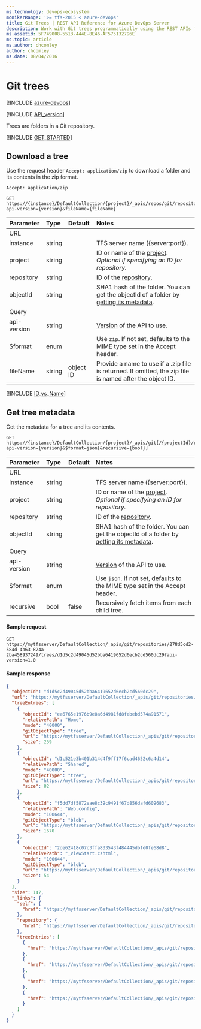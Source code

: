 ```yaml
---
ms.technology: devops-ecosystem
monikerRange: '>= tfs-2015 < azure-devops'
title: Git Trees | REST API Reference for Azure DevOps Server
description: Work with Git trees programmatically using the REST APIs for Azure DevOps Server.
ms.assetid: 5F749008-5513-444E-8E46-AF575132796E
ms.topic: article
ms.author: chcomley
author: chcomley
ms.date: 08/04/2016
---
```


# Git trees

[!INCLUDE [azure-devops](../_data/azure-devops-message.md)]

[!INCLUDE [API_version](../_data/version.md)]

Trees are folders in a Git repository.

[!INCLUDE [GET_STARTED](../_data/get-started.md)]

## Download a tree

Use the request header `Accept: application/zip` to download a folder and its contents in the zip format.

```http
Accept: application/zip
```
```no-highlight
GET https://{instance}/DefaultCollection/{project}/_apis/repos/git/repositories/{repository}/trees/{objectId}?api-version={version}&fileName={fileName}
```

| Parameter  | Type   | Default   | Notes
|:-----------|:-------|:----------|:-----------------------------------------------------------------------------------------------------------------------------------------
| URL
| instance   | string |           | TFS server name ({server:port}).
| project    | string |           | ID or name of the [project](../tfs/projects.md). *Optional if specifying an ID for repository.*
| repository | string |           | ID of the [repository](./repositories.md).
| objectId   | string |           | SHA1 hash of the folder. You can get the objectId of a folder by [getting its metadata](./items.md#afolder).
| Query
| api-version| string |           | [Version](../../concepts/rest-api-versioning.md) of the API to use.
| $format    | enum   |           | Use ```zip```. If not set, defaults to the MIME type set in the Accept header.
| fileName   | string | object ID | Provide a name to use if a .zip file is returned. If omitted, the zip file is named after the object ID.

[!INCLUDE [ID_vs_Name](_data/id_or_name.md)]

## Get tree metadata

Get the metadata for a tree and its contents.

```no-highlight
GET https://{instance}/DefaultCollection/{project}/_apis/git[/{projectId}/repositories/{repository}/trees/{objectId}?api-version={version}&$format=json[&recursive={bool}]
```

| Parameter  | Type   | Default   | Notes
|:-----------|:-------|:----------|:----------------------------------------------------------------------------------------------------------------------------------------
| URL
| instance   | string |           | TFS server name ({server:port}).
| project    | string |           | ID or name of the [project](../tfs/projects.md). *Optional if specifying an ID for repository.*
| repository | string |           | ID of the [repository](./repositories.md).
| objectId   | string |           | SHA1 hash of the folder. You can get the objectId of a folder by [getting its metadata](./items.md#afolder).
| Query
| api-version| string |           | [Version](../../concepts/rest-api-versioning.md) of the API to use.
| $format    | enum   |           | Use ```json```. If not set, defaults to the MIME type set in the Accept header.
| recursive  | bool   | false     | Recursively fetch items from each child tree.

#### Sample request

```
GET https://mytfsserver/DefaultCollection/_apis/git/repositories/278d5cd2-584d-4b63-824a-2ba458937249/trees/d1d5c2d49045d52bba6419652d6ecb2cd560dc29?api-version=1.0
```

#### Sample response

```json
{
  "objectId": "d1d5c2d49045d52bba6419652d6ecb2cd560dc29",
  "url": "https://mytfsserver/DefaultCollection/_apis/git/repositories/278d5cd2-584d-4b63-824a-2ba458937249/trees/d1d5c2d49045d52bba6419652d6ecb2cd560dc29",
  "treeEntries": [
    {
      "objectId": "ea6765e1976b9e8a6d4981fd8febebd574a91571",
      "relativePath": "Home",
      "mode": "40000",
      "gitObjectType": "tree",
      "url": "https://mytfsserver/DefaultCollection/_apis/git/repositories/278d5cd2-584d-4b63-824a-2ba458937249/trees/ea6765e1976b9e8a6d4981fd8febebd574a91571",
      "size": 259
    },
    {
      "objectId": "d1c521e3b401b314d4f9ff17f6cad4652c6a4d14",
      "relativePath": "Shared",
      "mode": "40000",
      "gitObjectType": "tree",
      "url": "https://mytfsserver/DefaultCollection/_apis/git/repositories/278d5cd2-584d-4b63-824a-2ba458937249/trees/d1c521e3b401b314d4f9ff17f6cad4652c6a4d14",
      "size": 82
    },
    {
      "objectId": "f5dd7df5872eae8c39c9491f67d856dafd609683",
      "relativePath": "Web.config",
      "mode": "100644",
      "gitObjectType": "blob",
      "url": "https://mytfsserver/DefaultCollection/_apis/git/repositories/278d5cd2-584d-4b63-824a-2ba458937249/blobs/f5dd7df5872eae8c39c9491f67d856dafd609683",
      "size": 1670
    },
    {
      "objectId": "2de62418c07c3ffa833543f484445dbfd0fe68d8",
      "relativePath": "_ViewStart.cshtml",
      "mode": "100644",
      "gitObjectType": "blob",
      "url": "https://mytfsserver/DefaultCollection/_apis/git/repositories/278d5cd2-584d-4b63-824a-2ba458937249/blobs/2de62418c07c3ffa833543f484445dbfd0fe68d8",
      "size": 54
    }
  ],
  "size": 147,
  "_links": {
    "self": {
      "href": "https://mytfsserver/DefaultCollection/_apis/git/repositories/278d5cd2-584d-4b63-824a-2ba458937249/trees/d1d5c2d49045d52bba6419652d6ecb2cd560dc29"
    },
    "repository": {
      "href": "https://mytfsserver/DefaultCollection/_apis/git/repositories/278d5cd2-584d-4b63-824a-2ba458937249"
    },
    "treeEntries": [
      {
        "href": "https://mytfsserver/DefaultCollection/_apis/git/repositories/278d5cd2-584d-4b63-824a-2ba458937249/trees/ea6765e1976b9e8a6d4981fd8febebd574a91571"
      },
      {
        "href": "https://mytfsserver/DefaultCollection/_apis/git/repositories/278d5cd2-584d-4b63-824a-2ba458937249/trees/d1c521e3b401b314d4f9ff17f6cad4652c6a4d14"
      },
      {
        "href": "https://mytfsserver/DefaultCollection/_apis/git/repositories/278d5cd2-584d-4b63-824a-2ba458937249/blobs/f5dd7df5872eae8c39c9491f67d856dafd609683"
      },
      {
        "href": "https://mytfsserver/DefaultCollection/_apis/git/repositories/278d5cd2-584d-4b63-824a-2ba458937249/blobs/2de62418c07c3ffa833543f484445dbfd0fe68d8"
      }
    ]
  }
}
```



